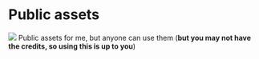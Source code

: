 # Public assets
[![](https://data.jsdelivr.com/v1/package/gh/mp3martin/public-assets/badge?style=rounded)](https://www.jsdelivr.com/package/gh/mp3martin/public-assets)
Public assets for me, but anyone can use them (**but you may not have the credits, so using this is up to you**)
